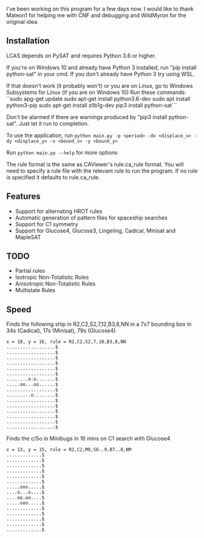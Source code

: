 I've been working on this program for a few days now. I would like to thank Mateon1 for helping me with CNF and debugging and WildMyron for the original idea.

Installation
------------
LCAS depends on PySAT and requires Python 3.6 or higher.

If you're on Windows 10 and already have Python 3 installed, run "pip install python-sat" in your cmd.
If you don't already have Python 3 try using WSL.

If that doesn't work (it probably won't) or you are on Linux, go to Windows Subsystems for Linux (if you are on Windows 10)
Run these commands:
``sudo apg-get update
sudo apt-get install python3.6-dev
sudo apt install python3-pip
sudo apt-get install zlib1g-dev
pip3 install python-sat```

Don't be alarmed if there are warnings produced by "pip3 install python-sat". Just let it run to completion.

To use the application, run
```python main.py -p <period> -dx <displace_x> -dy <displace_y> -x <bound_x> -y <bound_y>```

Run
```python main.py --help```
for more options

The rule format is the same as CAViewer's rule.ca_rule format. You will need to specify a rule file with the relevant rule to run the program. If no rule is specified it defaults to rule.ca_rule.

Features
-----------
* Support for alternating HROT rules
* Automatic generation of pattern files for spaceship searches
* Support for C1 symmetry
* Support for Glucose4, Glucose3, Lingeling, Cadical, Minisat and MapleSAT

TODO
----------
* Partial rules
* Isotropic Non-Totalistic Rules
* Anisotropic Non-Totalistic Rules
* Multistate Rules

Speed
------------
Finds the following ship in R2,C2,S2,7,12,B3,8,NN in a 7x7 bounding box in 34s (Cadical), 17s (Minisat), 79s (Glucose4)
```
x = 18, y = 16, rule = R2,C2,S2,7,10,B3,8,NN
..................$
..................$
..................$
..................$
..................$
..................$
........o.o.......$
.....oo...oo......$
..................$
.........o........$
..................$
..................$
..................$
..................$
..................$
..................$
```

Finds the c/5o in Minibugs in 16 mins on C1 search with Glucose4
```
x = 13, y = 15, rule = R2,C2,M0,S6..9,B7..8,NM
.............$
.............$
.............$
.............$
.............$
.............$
.....ooo.....$
....o...o....$
....oo.oo....$
.....ooo.....$
.............$
.............$
.............$
.............$
.............$
```